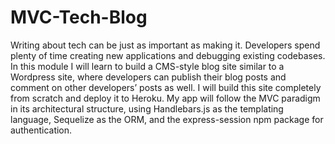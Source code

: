 # MVC-Tech-Blog
Writing about tech can be just as important as making it. Developers spend plenty of time creating new applications and debugging existing codebases.
In this module I will learn to build a CMS-style blog site similar to a Wordpress site, where developers can publish their blog posts and comment on other developers’ posts as well. I will build this site completely from scratch and deploy it to Heroku. My app will follow the MVC paradigm in its architectural structure, using Handlebars.js as the templating language, Sequelize as the ORM, and the express-session npm package for authentication.
